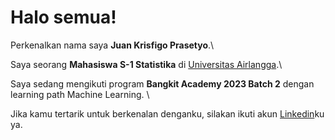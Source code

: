 # Halo semua! 

Perkenalkan nama saya **Juan Krisfigo Prasetyo**.\

Saya seorang **Mahasiswa S-1 Statistika** di [Universitas Airlangga](https://unair.ac.id/).\

Saya sedang mengikuti program **Bangkit Academy 2023 Batch 2** dengan learning path Machine Learning. \

Jika kamu tertarik untuk berkenalan denganku, silakan ikuti akun [Linkedin](https://linkedin.com/in/juan-krisfigo-93a823263/)ku ya.

